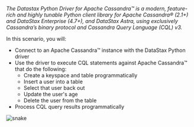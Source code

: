 *The Datastax Python Driver for Apache Cassandra™ is a modern, feature-rich and highly tunable Python client library for Apache Cassandra® (2.1+) and DataStax Enterprise (4.7+), and DataStax Astra, using exclusively Cassandra’s binary protocol and Cassandra Query Language (CQL) v3.*

In this scenario, you will:

* Connect to an Apache Cassandra™ instance with the DataStax Python driver
* Use the driver to execute CQL statements against Apache Cassandra™ that do the following:
  * Create a keyspace and table programmatically
  * Insert a user into a table
  * Select that user back out
  * Update the user's age
  * Delete the user from the table
* Process CQL query results programmatically

![snake](~/snake.png)
